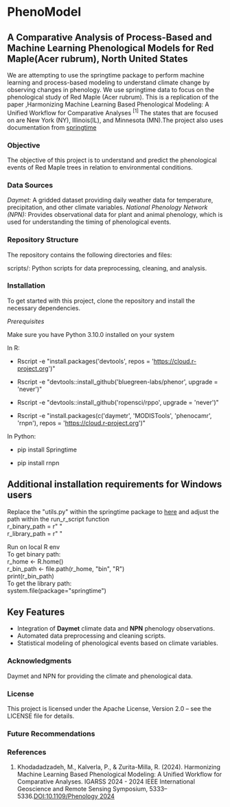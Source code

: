# PhenoModel
## A Comparative Analysis of Process-Based and Machine Learning Phenological Models for Red Maple(Acer rubrum), North United States
We are attempting to use the springtime package to perform machine learning and process-based modeling to understand climate change by observing changes in phenology. We use springtime data to focus on the phenological study of Red Maple (Acer rubrum). This is a replication of the paper ,Harmonizing Machine Learning Based Phenological Modeling: A Unified Workflow for Comparative Analyses <sup>[1]</sup>  The states that are focused on are New York (NY), Illinois(IL), and Minnesota (MN).The project also uses documentation from [springtime](https://springtime.readthedocs.io/en/latest/installation/)

### Objective 
The objective of this project is to understand and predict the phenological events of Red Maple trees in relation to environmental conditions.

### Data Sources
*Daymet:* A gridded dataset providing daily weather data for temperature, precipitation, and other climate variables.
*National Phenology Network (NPN):* Provides observational data for plant and animal phenology, which is used for understanding the timing of phenological events.

### Repository Structure
The repository contains the following directories and files:

scripts/: Python scripts for data preprocessing, cleaning, and analysis. 

### Installation
To get started with this project, clone the repository and install the necessary dependencies.  

*Prerequisites*  

Make sure you have Python 3.10.0 installed on your system

In R:  

- Rscript -e "install.packages('devtools', repos = 'https://cloud.r-project.org')"  

- Rscript -e "devtools::install_github('bluegreen-labs/phenor', upgrade = 'never')"  

- Rscript -e "devtools::install_github('ropensci/rppo', upgrade = 'never')"  

- Rscript -e "install.packages(c('daymetr', 'MODISTools', 'phenocamr', 'rnpn'), repos = 'https://cloud.r-project.org')"

In Python:  

- pip install Springtime  

- pip install rnpn

## Additional installation requirements for Windows users
Replace the "utils.py" within the springtime package to [here](https://github.com/medh642/PhenoModel/blob/main/utils.py) and adjust the path within the run_r_script function</br>
r_binary_path = r" "  </br>
r_library_path = r" " </br>

Run on local R env </br>
To get binary path: </br>
r_home <- R.home() </br>
r_bin_path <- file.path(r_home, "bin", "R") </br>
print(r_bin_path) </br>
To get the library path:  </br>
system.file(package="springtime") </br>


## Key Features

- Integration of **Daymet** climate data and **NPN** phenology observations.
- Automated data preprocessing and cleaning scripts.
- Statistical modeling of phenological events based on climate variables.


### Acknowledgments
Daymet and NPN for providing the climate and phenological data.
 

### License
This project is licensed under the Apache License, Version 2.0 – see the LICENSE file for details.  

### Future Recommendations  




### References  
1. Khodadadzadeh, M., Kalverla, P., & Zurita-Milla, R. (2024). Harmonizing Machine Learning Based Phenological Modeling: A Unified Workflow for Comparative Analyses. IGARSS 2024 - 2024 IEEE International Geoscience and Remote Sensing Symposium, 5333–5336.[DOI:10.1109/Phenology 2024]( https://doi.org/10.1109/IGARSS53475.2024.10641356)


